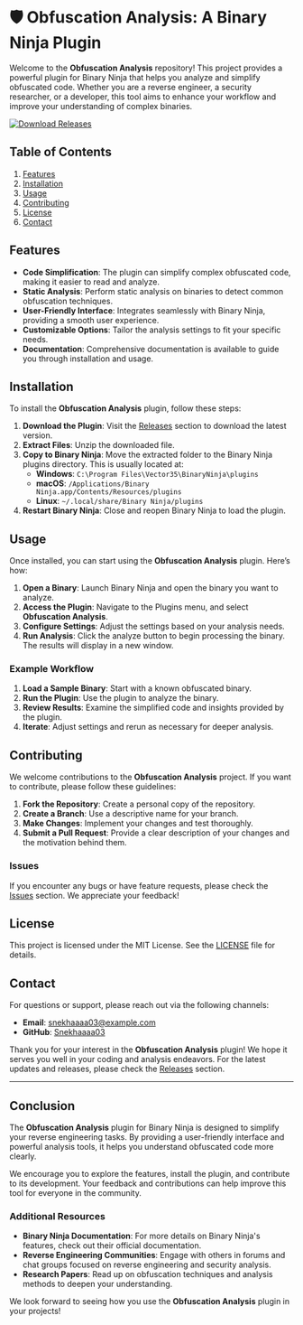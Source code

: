 # 🛡️ Obfuscation Analysis: A Binary Ninja Plugin

Welcome to the **Obfuscation Analysis** repository! This project provides a powerful plugin for Binary Ninja that helps you analyze and simplify obfuscated code. Whether you are a reverse engineer, a security researcher, or a developer, this tool aims to enhance your workflow and improve your understanding of complex binaries.

[![Download Releases](https://img.shields.io/badge/Download%20Releases-blue?style=flat&logo=github)](https://github.com/Snekhaaaa03/obfuscation_analysis/releases)

## Table of Contents

1. [Features](#features)
2. [Installation](#installation)
3. [Usage](#usage)
4. [Contributing](#contributing)
5. [License](#license)
6. [Contact](#contact)

## Features

- **Code Simplification**: The plugin can simplify complex obfuscated code, making it easier to read and analyze.
- **Static Analysis**: Perform static analysis on binaries to detect common obfuscation techniques.
- **User-Friendly Interface**: Integrates seamlessly with Binary Ninja, providing a smooth user experience.
- **Customizable Options**: Tailor the analysis settings to fit your specific needs.
- **Documentation**: Comprehensive documentation is available to guide you through installation and usage.

## Installation

To install the **Obfuscation Analysis** plugin, follow these steps:

1. **Download the Plugin**: Visit the [Releases](https://github.com/Snekhaaaa03/obfuscation_analysis/releases) section to download the latest version.
2. **Extract Files**: Unzip the downloaded file.
3. **Copy to Binary Ninja**: Move the extracted folder to the Binary Ninja plugins directory. This is usually located at:
   - **Windows**: `C:\Program Files\Vector35\BinaryNinja\plugins`
   - **macOS**: `/Applications/Binary Ninja.app/Contents/Resources/plugins`
   - **Linux**: `~/.local/share/Binary Ninja/plugins`
4. **Restart Binary Ninja**: Close and reopen Binary Ninja to load the plugin.

## Usage

Once installed, you can start using the **Obfuscation Analysis** plugin. Here’s how:

1. **Open a Binary**: Launch Binary Ninja and open the binary you want to analyze.
2. **Access the Plugin**: Navigate to the Plugins menu, and select **Obfuscation Analysis**.
3. **Configure Settings**: Adjust the settings based on your analysis needs.
4. **Run Analysis**: Click the analyze button to begin processing the binary. The results will display in a new window.

### Example Workflow

1. **Load a Sample Binary**: Start with a known obfuscated binary.
2. **Run the Plugin**: Use the plugin to analyze the binary.
3. **Review Results**: Examine the simplified code and insights provided by the plugin.
4. **Iterate**: Adjust settings and rerun as necessary for deeper analysis.

## Contributing

We welcome contributions to the **Obfuscation Analysis** project. If you want to contribute, please follow these guidelines:

1. **Fork the Repository**: Create a personal copy of the repository.
2. **Create a Branch**: Use a descriptive name for your branch.
3. **Make Changes**: Implement your changes and test thoroughly.
4. **Submit a Pull Request**: Provide a clear description of your changes and the motivation behind them.

### Issues

If you encounter any bugs or have feature requests, please check the [Issues](https://github.com/Snekhaaaa03/obfuscation_analysis/issues) section. We appreciate your feedback!

## License

This project is licensed under the MIT License. See the [LICENSE](LICENSE) file for details.

## Contact

For questions or support, please reach out via the following channels:

- **Email**: snekhaaaa03@example.com
- **GitHub**: [Snekhaaaa03](https://github.com/Snekhaaaa03)

Thank you for your interest in the **Obfuscation Analysis** plugin! We hope it serves you well in your coding and analysis endeavors. For the latest updates and releases, please check the [Releases](https://github.com/Snekhaaaa03/obfuscation_analysis/releases) section.

---

## Conclusion

The **Obfuscation Analysis** plugin for Binary Ninja is designed to simplify your reverse engineering tasks. By providing a user-friendly interface and powerful analysis tools, it helps you understand obfuscated code more clearly. 

We encourage you to explore the features, install the plugin, and contribute to its development. Your feedback and contributions can help improve this tool for everyone in the community.

### Additional Resources

- **Binary Ninja Documentation**: For more details on Binary Ninja's features, check out their official documentation.
- **Reverse Engineering Communities**: Engage with others in forums and chat groups focused on reverse engineering and security analysis.
- **Research Papers**: Read up on obfuscation techniques and analysis methods to deepen your understanding.

We look forward to seeing how you use the **Obfuscation Analysis** plugin in your projects!